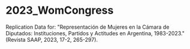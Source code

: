 # 2023_WomCongress
Replication Data for: "Representación de Mujeres en la Cámara de Diputados: Instituciones, Partidos y Actitudes en Argentina, 1983-2023." (Revista SAAP, 2023, 17-2, 265-297). 
